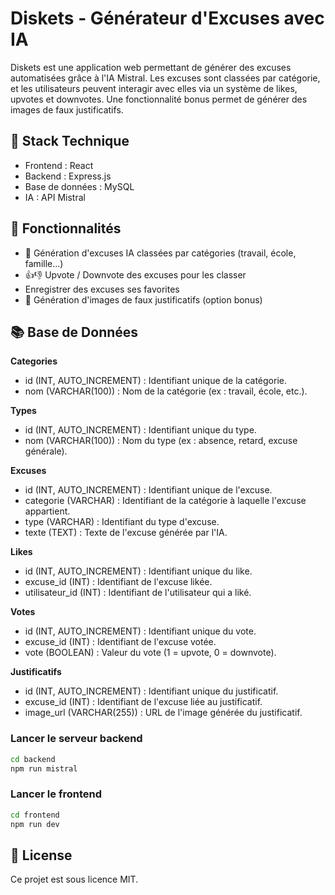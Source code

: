 # Diskets - Générateur d'Excuses avec IA

Diskets est une application web permettant de générer des excuses automatisées grâce à l'IA Mistral.
Les excuses sont classées par catégorie, et les utilisateurs peuvent interagir avec elles via un système de likes, upvotes et downvotes. Une fonctionnalité bonus permet de générer des images de faux justificatifs.

## 🚀 Stack Technique

- Frontend : React 
- Backend : Express.js
- Base de données : MySQL
- IA : API Mistral

## 🎯 Fonctionnalités

- 🤖 Génération d'excuses IA classées par catégories (travail, école, famille...)
- 👍👎 Upvote / Downvote des excuses pour les classer
- Enregistrer des excuses ses favorites
- 📜 Génération d'images de faux justificatifs (option bonus)

## 📚 Base de Données


**Categories**
- id (INT, AUTO_INCREMENT) : Identifiant unique de la catégorie.
- nom (VARCHAR(100)) : Nom de la catégorie (ex : travail, école, etc.).

**Types**
- id (INT, AUTO_INCREMENT) : Identifiant unique du type.
- nom (VARCHAR(100)) : Nom du type (ex : absence, retard, excuse générale).

**Excuses**
- id (INT, AUTO_INCREMENT) : Identifiant unique de l'excuse.
- categorie (VARCHAR) : Identifiant de la catégorie à laquelle l'excuse appartient.
- type (VARCHAR) : Identifiant du type d'excuse.
- texte (TEXT) : Texte de l'excuse générée par l'IA.

**Likes**
- id (INT, AUTO_INCREMENT) : Identifiant unique du like.
- excuse_id (INT) : Identifiant de l'excuse likée.
- utilisateur_id (INT) : Identifiant de l'utilisateur qui a liké.

**Votes**
- id (INT, AUTO_INCREMENT) : Identifiant unique du vote.
- excuse_id (INT) : Identifiant de l'excuse votée.
- vote (BOOLEAN) : Valeur du vote (1 = upvote, 0 = downvote).

**Justificatifs**
- id (INT, AUTO_INCREMENT) : Identifiant unique du justificatif.
- excuse_id (INT) : Identifiant de l'excuse liée au justificatif.
- image_url (VARCHAR(255)) : URL de l'image générée du justificatif.

### Lancer le serveur backend  
```bash
cd backend
npm run mistral
```

### Lancer le frontend
```bash
cd frontend
npm run dev
```

## 📜 License
Ce projet est sous licence MIT.
